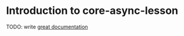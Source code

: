 # Introduction to core-async-lesson

TODO: write [great documentation](http://jacobian.org/writing/what-to-write/)

